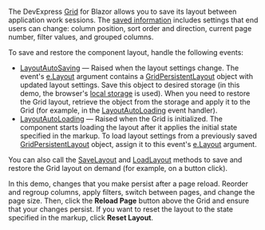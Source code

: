 The DevExpress [Grid](https://docs.devexpress.com/Blazor/403143/grid) for Blazor allows you to save its layout between application work sessions. The [saved information](https://docs.devexpress.com/Blazor/DevExpress.Blazor.GridPersistentLayout) includes settings that end users can change: column position, sort order and direction, current page number, filter values, and grouped columns.

To save and restore the component layout, handle the following events:

* [LayoutAutoSaving](https://docs.devexpress.com/Blazor/DevExpress.Blazor.DxGrid.LayoutAutoSaving) — Raised when the layout settings change. The event's [e.Layout](https://docs.devexpress.com/Blazor/DevExpress.Blazor.GridPersistentLayoutEventArgs.Layout) argument contains a [GridPersistentLayout](https://docs.devexpress.com/Blazor/DevExpress.Blazor.GridPersistentLayout) object with updated layout settings. Save this object to desired storage (in this demo, the browser's [local storage](https://docs.microsoft.com/en-us/aspnet/core/blazor/state-management?view=aspnetcore-6.0&pivots=server#browser-storage-server) is used). When you need to restore the Grid layout, retrieve the object from the storage and apply it to the Grid (for example, in the [LayoutAutoLoading](https://docs.devexpress.com/Blazor/DevExpress.Blazor.DxGrid.LayoutAutoLoading) event handler).
* [LayoutAutoLoading](https://docs.devexpress.com/Blazor/DevExpress.Blazor.DxGrid.LayoutAutoLoading) — Raised when the Grid is initialized. The component starts loading the layout after it applies the initial state specified in the markup. To load layout settings from a previously saved [GridPersistentLayout](https://docs.devexpress.com/Blazor/DevExpress.Blazor.GridPersistentLayout) object, assign it to this event's [e.Layout](https://docs.devexpress.com/Blazor/DevExpress.Blazor.GridPersistentLayoutEventArgs.Layout) argument.

You can also call the [SaveLayout](https://docs.devexpress.com/Blazor/DevExpress.Blazor.DxGrid.SaveLayout) and [LoadLayout](https://docs.devexpress.com/Blazor/DevExpress.Blazor.DxGrid.LoadLayout(DevExpress.Blazor.GridPersistentLayout)) methods to save and restore the Grid layout on demand (for example, on a button click).

In this demo, changes that you make persist after a page reload. Reorder and regroup columns, apply filters, switch between pages, and change the page size. Then, click the **Reload Page** button above the Grid and ensure that your changes persist. If you want to reset the layout to the state specified in the markup, click **Reset Layout**.
